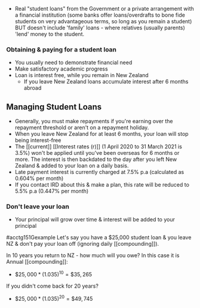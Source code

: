 - Real "student loans" from the Government or a private arrangement with a financial institution (some banks offer loans/overdrafts to bone fide students on very advantageous terms, so long as you remain a student) BUT doesn't include 'family' loans - where relatives (usually parents) 'lend' money to the student.
### Obtaining & paying for a student loan
- You usually need to demonstrate financial need 
- Make satisfactory academic progress
- Loan is interest free, while you remain in New Zealand
	- If you leave New Zealand loans accumulate interest after 6 months abroad

## Managing Student Loans
- Generally, you must make repayments if you're earning over the repayment threshold or aren't on a repayment holiday.
- When you leave New Zealand for at least 6 months, your loan will stop being interest-free
- The [[current]] [[Interest rates (r)]] (1 April 2020 to 31 March 2021 is 3.5%) won't be applied until you've been overseas for 6 months or more. The interest is then backdated to the day after you left New Zealand & added to your loan on a daily basis.
- Late payment interest is currently charged at 7.5% p.a (calculated as 0.604% per month)
- If you contact IRD about this & make a plan, this rate will be reduced to 5.5% p.a (0.447% per month)

### Don't leave your loan
- Your principal will grow over time & interest will be added to your principal

#acctg151Gexample Let's say you have a $25,000 student loan & you leave NZ & don't pay your loan off (ignoring daily [[compounding]]).

In 10 years you return to NZ - how much will you owe?
In this case it is Annual [[compounding]]:
- $\$25,000 * (1.035)^{10}= \$35,265$

If you didn't come back for 20 years?
 - $\$25,000 * (1.035)^{20}= \$49,745$


